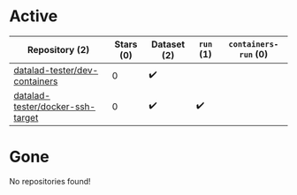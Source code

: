 # Active
| Repository (2) | Stars (0) | Dataset (2) | `run` (1) | `containers-run` (0) |
| --- | --- | --- | --- | --- |
| [datalad-tester/dev-containers](https://github.com/datalad-tester/dev-containers) | 0 | :heavy_check_mark: |  |  |
| [datalad-tester/docker-ssh-target](https://github.com/datalad-tester/docker-ssh-target) | 0 | :heavy_check_mark: | :heavy_check_mark: |  |

# Gone
No repositories found!
